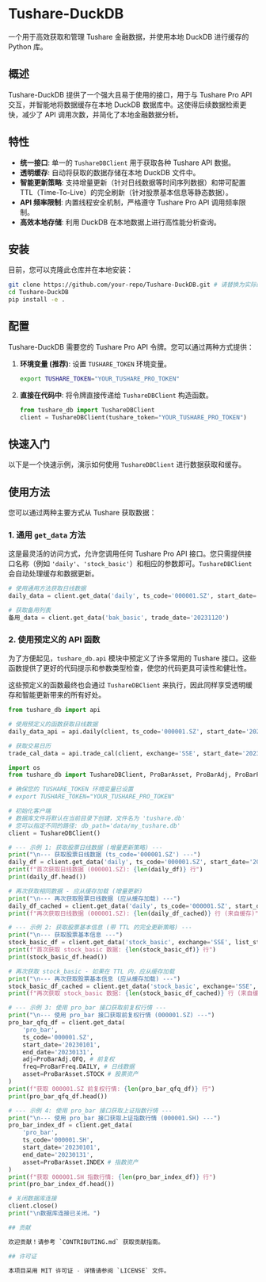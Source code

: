 # Tushare-DuckDB

一个用于高效获取和管理 Tushare 金融数据，并使用本地 DuckDB 进行缓存的 Python 库。

## 概述

Tushare-DuckDB 提供了一个强大且易于使用的接口，用于与 Tushare Pro API 交互，并智能地将数据缓存在本地 DuckDB 数据库中。这使得后续数据检索更快，减少了 API 调用次数，并简化了本地金融数据分析。

## 特性

*   **统一接口**: 单一的 `TushareDBClient` 用于获取各种 Tushare API 数据。
*   **透明缓存**: 自动将获取的数据存储在本地 DuckDB 文件中。
*   **智能更新策略**: 支持增量更新（针对日线数据等时间序列数据）和带可配置 TTL（Time-To-Live）的完全刷新（针对股票基本信息等静态数据）。
*   **API 频率限制**: 内置线程安全机制，严格遵守 Tushare Pro API 调用频率限制。
*   **高效本地存储**: 利用 DuckDB 在本地数据上进行高性能分析查询。

## 安装

目前，您可以克隆此仓库并在本地安装：

```bash
git clone https://github.com/your-repo/Tushare-DuckDB.git # 请替换为实际的仓库 URL
cd Tushare-DuckDB
pip install -e .
```

## 配置

Tushare-DuckDB 需要您的 Tushare Pro API 令牌。您可以通过两种方式提供：

1.  **环境变量 (推荐)**: 设置 `TUSHARE_TOKEN` 环境变量。

    ```bash
    export TUSHARE_TOKEN="YOUR_TUSHARE_PRO_TOKEN"
    ```

2.  **直接在代码中**: 将令牌直接传递给 `TushareDBClient` 构造函数。

    ```python
    from tushare_db import TushareDBClient
    client = TushareDBClient(tushare_token="YOUR_TUSHARE_PRO_TOKEN")
    ```

## 快速入门

以下是一个快速示例，演示如何使用 `TushareDBClient` 进行数据获取和缓存。

## 使用方法

您可以通过两种主要方式从 Tushare 获取数据：

### 1. 通用 `get_data` 方法

这是最灵活的访问方式，允许您调用任何 Tushare Pro API 接口。您只需提供接口名称（例如 `'daily'`、`'stock_basic'`）和相应的参数即可。`TushareDBClient` 会自动处理缓存和数据更新。

```python
# 使用通用方法获取日线数据
daily_data = client.get_data('daily', ts_code='000001.SZ', start_date='20230101')

# 获取备用列表
备用_data = client.get_data('bak_basic', trade_date='20231120')
```

### 2. 使用预定义的 API 函数

为了方便起见，`tushare_db.api` 模块中预定义了许多常用的 Tushare 接口。这些函数提供了更好的代码提示和参数类型检查，使您的代码更具可读性和健壮性。

这些预定义的函数最终也会通过 `TushareDBClient` 来执行，因此同样享受透明缓存和智能更新带来的所有好处。

```python
from tushare_db import api

# 使用预定义的函数获取日线数据
daily_data_api = api.daily(client, ts_code='000001.SZ', start_date='20230101')

# 获取交易日历
trade_cal_data = api.trade_cal(client, exchange='SSE', start_date='20230101', end_date='20231231')
```

```python
import os
from tushare_db import TushareDBClient, ProBarAsset, ProBarAdj, ProBarFreq

# 确保您的 TUSHARE_TOKEN 环境变量已设置
# export TUSHARE_TOKEN="YOUR_TUSHARE_PRO_TOKEN"

# 初始化客户端
# 数据库文件将默认在当前目录下创建，文件名为 'tushare.db'
# 您可以指定不同的路径: db_path='data/my_tushare.db'
client = TushareDBClient()

# --- 示例 1: 获取股票日线数据 (增量更新策略) ---
print("\n--- 获取股票日线数据 (ts_code='000001.SZ') ---")
daily_df = client.get_data('daily', ts_code='000001.SZ', start_date='20230101', end_date='20230131')
print(f"首次获取日线数据 (000001.SZ): {len(daily_df)} 行")
print(daily_df.head())

# 再次获取相同数据 - 应从缓存加载 (增量更新)
print("\n--- 再次获取股票日线数据 (应从缓存加载) ---")
daily_df_cached = client.get_data('daily', ts_code='000001.SZ', start_date='20230101', end_date='20230131')
print(f"再次获取日线数据 (000001.SZ): {len(daily_df_cached)} 行 (来自缓存)")

# --- 示例 2: 获取股票基本信息 (带 TTL 的完全更新策略) ---
print("\n--- 获取股票基本信息 ---")
stock_basic_df = client.get_data('stock_basic', exchange='SSE', list_status='L')
print(f"首次获取 stock_basic 数据: {len(stock_basic_df)} 行")
print(stock_basic_df.head())

# 再次获取 stock_basic - 如果在 TTL 内，应从缓存加载
print("\n--- 再次获取股票基本信息 (应从缓存加载) ---")
stock_basic_df_cached = client.get_data('stock_basic', exchange='SSE', list_status='L')
print(f"再次获取 stock_basic 数据: {len(stock_basic_df_cached)} 行 (来自缓存)")

# --- 示例 3: 使用 pro_bar 接口获取前复权行情 ---
print("\n--- 使用 pro_bar 接口获取前复权行情 (000001.SZ) ---")
pro_bar_qfq_df = client.get_data(
    'pro_bar',
    ts_code='000001.SZ',
    start_date='20230101',
    end_date='20230131',
    adj=ProBarAdj.QFQ, # 前复权
    freq=ProBarFreq.DAILY, # 日线数据
    asset=ProBarAsset.STOCK # 股票资产
)
print(f"获取 000001.SZ 前复权行情: {len(pro_bar_qfq_df)} 行")
print(pro_bar_qfq_df.head())

# --- 示例 4: 使用 pro_bar 接口获取上证指数行情 ---
print("\n--- 使用 pro_bar 接口获取上证指数行情 (000001.SH) ---")
pro_bar_index_df = client.get_data(
    'pro_bar',
    ts_code='000001.SH',
    start_date='20230101',
    end_date='20230131',
    asset=ProBarAsset.INDEX # 指数资产
)
print(f"获取 000001.SH 指数行情: {len(pro_bar_index_df)} 行")
print(pro_bar_index_df.head())

# 关闭数据库连接
client.close()
print("\n数据库连接已关闭。")

## 贡献

欢迎贡献！请参考 `CONTRIBUTING.md` 获取贡献指南。

## 许可证

本项目采用 MIT 许可证 - 详情请参阅 `LICENSE` 文件。
